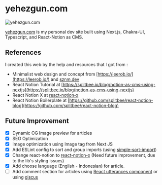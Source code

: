 # yehezgun.com

![yehezgun.com](https://socialify.git.ci/yehezkielgunawan/yehezgun.com/image?description=1&descriptionEditable=Yehezkiel%20Gunawan%27s%20Personal%20Site%2C%20built%20using%20Next.js%20and%20Chakra%20UI&font=KoHo&logo=https%3A%2F%2Fres.cloudinary.com%2Fyehez%2Fimage%2Fupload%2Fv1634043457%2Fyehez-avatar_u3q505.png&owner=1&pattern=Circuit%20Board&theme=Dark)

[yehezgun.com](https://yehezgun.com) is my personal dev site built using Next.js, Chakra-UI, Typescript, and React-Notion as CMS.

## References

I created this web by the help and resources that I got from :

- Minimalist web design and concept from [https://leerob.io/](https://leerob.io/) and [sznm.dev](https://sznm.dev)
- React Notion Tutorial at [https://splitbee.io/blog/notion-as-cms-using-nextjs](https://splitbee.io/blog/notion-as-cms-using-nextjs)
- React Notion X at [react-notion-x](https://github.com/NotionX/react-notion-x)
- React Notion Boilerplate at [https://github.com/splitbee/react-notion-blog](https://github.com/splitbee/react-notion-blog)

## Future Improvement

- [x] Dynamic OG Image preview for articles
- [x] SEO Optimization
- [x] Image optimization using Image tag from Next JS
- [x] Add ESLint config to sort and group imports (using [simple-sort-import](https://www.npmjs.com/package/eslint-plugin-simple-import-sort))
- [x] Change react-notion to [react-notion-x](https://github.com/NotionX/react-notion-x) (Need future improvement, due to the lib's styling issues)
- [x] Add choose language (English  - Indonesian) for article.
- [ ] Add comment section for articles using [React utterances component](https://www.npmjs.com/package/utterances-react-component) or using [giscus](https://github.com/giscus/giscus-component/tree/main/packages/react)
